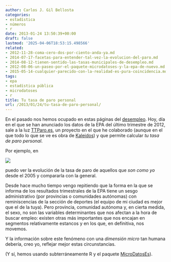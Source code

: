 ```yaml
---
author: Carlos J. Gil Bellosta
categories:
- estadística
- números
- r
date: 2013-01-24 13:50:39+00:00
draft: false
lastmod: '2025-04-06T18:53:15.498566'
related:
- 2012-11-28-coma-cero-dos-por-ciento-anda-ya.md
- 2014-07-17-facetas-para-entender-tal-vez-la-evolucion-del-paro.md
- 2014-08-12-tienen-sentido-las-tasas-municipales-de-desempleo.md
- 2012-08-06-un-paseo-por-el-paquete-microdatoses-y-la-epa-de-nuevo.md
- 2015-05-14-cualquier-parecido-con-la-realidad-es-pura-coincidencia.md
tags:
- epa
- estadística pública
- microdatoses
- r
title: Tu tasa de paro personal
url: /2013/01/24/tu-tasa-de-paro-personal/
---
```


En el pasado nos hemos ocupado en estas páginas del [desempleo](http://www.datanalytics.com/tag/epa/). Hoy, día en el que se han anunciado los datos de la EPA del último trimestre de 2012, sale a la luz [TTParo.es](http://tutasadeparo.es/), un proyecto en el que he colaborado (aunque en el que todo lo que se ve es obra de [Kaleidos](http://kaleidos.net/)) y que permite calcular _tu tasa de paro personal_.

Por ejemplo, en

[![](/wp-uploads/2013/01/mi_tasa_paro_personal.png#center)
](/wp-uploads/2013/01/mi_tasa_paro_personal.png#center)

puedo ver la evolución de la tasa de paro de aquellos que _son como yo_ desde el 2005 y compararla con la general.

Desde hace mucho tiempo vengo repitiendo que la forma en la que se informa de los resultados trimestrales de la EPA tiene un sesgo administrativo (por provincias o comunidades autónomas) con reminiscencias de la sección de deportes (el equipo de mi ciudad es mejor que el de la tuya). Pero provincia, comunidad autónoma y, en cierta medida, el sexo, no son las variables determinantes que nos afectan a la hora de buscar empleo: existen otras más importantes que nos encajan en segmentos relativamente estancos y en los que, en definitiva, nos movemos.

Y la información sobre este fenómeno con una _dimensión micro_ tan humana debería, creo yo, reflejar mejor estas circunstancias.

(Y sí, hemos usando subterráneamente R y el paquete [MicroDatosEs](http://www.datanalytics.com/tag/microdatoses/)).